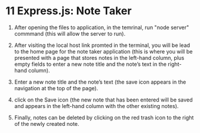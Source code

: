 # 11 Express.js: Note Taker


1) After opening the files to application, in the temrinal, run "node server" commmand (this will allow the server to run).

2) After visiting the local host link promted in the terminal, you will be lead to the home page for the note taker application (this is where you will be presented with a page that stores notes in the left-hand column, plus empty fields to enter a new note title and the note’s text in the right-hand column).

3) Enter a new note title and the note’s text (the save icon appears in the navigation at the top of the page).

4) click on the Save icon (the new note that has been entered will be saved and appears in the left-hand column with the other existing notes).

5) Finally, notes can be deleted by clicking on the red trash icon to the right of the newly created note.


